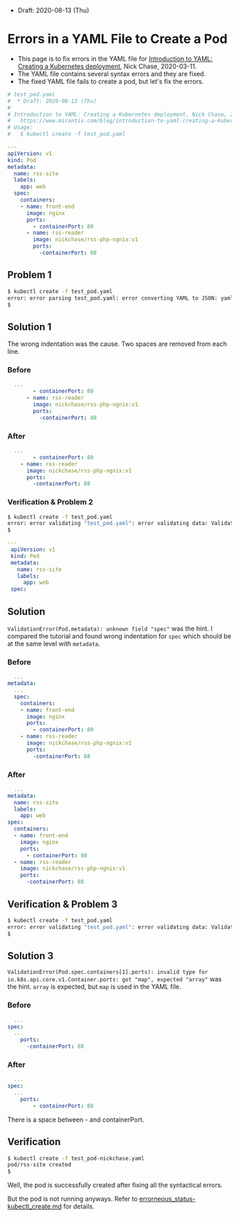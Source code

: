 * Draft: 2020-08-13 (Thu)

# Errors in a YAML File to Create a Pod

* This page is to fix errors in the YAML file for [Introduction to YAML: Creating a Kubernetes deployment](https://www.mirantis.com/blog/introduction-to-yaml-creating-a-kubernetes-deployment/), Nick Chase, 2020-03-11.
* The YAML file contains several syntax errors and they are fixed.
* The fixed YAML file fails to create a pod, but let's fix the errors.

```yaml
# test_pod.yaml
#  * Draft: 2020-08-13 (Thu)
#
# Introduction to YAML: Creating a Kubernetes deployment, Nick Chase, 2020-03-11
#   https://www.mirantis.com/blog/introduction-to-yaml-creating-a-kubernetes-deployment/
# Usage:
#   $ kubectl create -f test_pod.yaml 

---
apiVersion: v1
kind: Pod
metadata:
  name: rss-site
  labels:
    app: web
  spec:
    containers:
    - name: front-end
      image: nginx
      ports:
        - containerPort: 80
      - name: rss-reader
        image: nickchase/rss-php-ngnix:v1
        ports:
          -containerPort: 88

```

## Problem 1

```bash
$ kubectl create -f test_pod.yaml 
error: error parsing test_pod.yaml: error converting YAML to JSON: yaml: line 12: did not find expected key
$
```

## Solution 1

The wrong indentation was the cause. Two spaces are removed from each line.

### Before

```yaml
  ...
        - containerPort: 80
      - name: rss-reader
        image: nickchase/rss-php-ngnix:v1
        ports:
          -containerPort: 88
```



### After

```yaml
  ...
        - containerPort: 80
    - name: rss-reader
      image: nickchase/rss-php-ngnix:v1
      ports:
        -containerPort: 88
```

### Verification & Problem 2

```bash
$ kubectl create -f test_pod.yaml 
error: error validating "test_pod.yaml": error validating data: ValidationError(Pod.metadata): unknown field "spec" in io.k8s.apimachinery.pkg.apis.meta.v1.ObjectMeta; if you choose to ignore these errors, turn validation off with --validate=false
$
```

```yaml
---
 apiVersion: v1
 kind: Pod
 metadata:
   name: rss-site
   labels:
     app: web
 spec:
```

## Solution

`ValidationError(Pod.metadata): unknown field "spec"` was the hint. I compared the tutorial and found wrong indentation for `spec` which should be at the same level with `metadata`.

### Before

```yaml
  ...
metadata:
  ...
  spec:
    containers:
    - name: front-end
      image: nginx
      ports:
        - containerPort: 80
    - name: rss-reader
      image: nickchase/rss-php-ngnix:v1
      ports:
        -containerPort: 88
```

### After

```yaml
  ...
metadata:
  name: rss-site
  labels:
    app: web
spec:
  containers:
  - name: front-end
    image: nginx
    ports:
      - containerPort: 80
  - name: rss-reader
    image: nickchase/rss-php-ngnix:v1
    ports:
      -containerPort: 88
```

## Verification & Problem 3

```bash
$ kubectl create -f test_pod.yaml 
error: error validating "test_pod.yaml": error validating data: ValidationError(Pod.spec.containers[1].ports): invalid type for io.k8s.api.core.v1.Container.ports: got "map", expected "array"; if you choose to ignore these errors, turn validation off with --validate=false
$
```

## Solution 3

`ValidationError(Pod.spec.containers[1].ports): invalid type for io.k8s.api.core.v1.Container.ports: got "map", expected "array"` was the hint. `array` is expected, but `map` is used in the YAML file.

### Before

```yaml
  ...
spec:
  ...
    ports:
      -containerPort: 88
```

### After

```yaml
  ...
spec:
  ...
    ports:
        - containerPort: 88
```

There is a space between - and containerPort.

## Verification

```bash
$ kubectl create -f test_pod-nickchase.yaml 
pod/rss-site created
$
```

Well, the pod is successfully created after fixing all the syntactical errors.

But the pod is not running anyways. Refer to [errorneous_status-kubectl_create.md](errorneous_status-kubectl_create.md) for details.